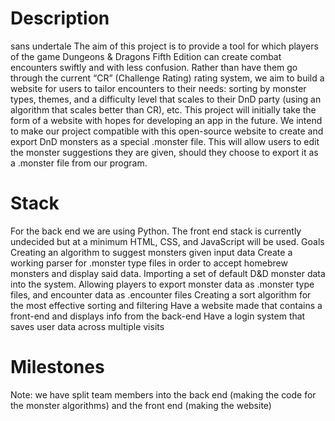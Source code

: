 # Description
sans undertale
The aim of this project is to provide a tool for which players of the game Dungeons & Dragons Fifth Edition can create combat encounters swiftly and with less confusion. Rather than have them go through the current “CR” (Challenge Rating) rating system, we aim to build a website for users to tailor encounters to their needs: sorting by monster types, themes, and a difficulty level that scales to their DnD party (using an algorithm that scales better than CR), etc. This project will initially take the form of a website with hopes for developing an app in the future.
We intend to make our project compatible with this open-source website to create and export DnD monsters as a special .monster file. This will allow users to edit the monster suggestions they are given, should they choose to export it as a .monster file from our program.

# Stack
For the back end we are using Python. The front end stack is currently undecided but at a minimum HTML, CSS, and JavaScript will be used.
Goals
Creating an algorithm to suggest monsters given input data
Create a working parser for .monster type files in order to accept homebrew monsters and display said data.
Importing a set of default D&D monster data into the system.
Allowing players to export monster data as .monster type files, and encounter data as .encounter files
Creating a sort algorithm for the most effective sorting and filtering
Have a website made that contains a front-end and displays info from the back-end
Have a login system that saves user data across multiple visits
# Milestones
Note: we have split team members into the back end (making the code for the monster algorithms) and the front end (making the website)

